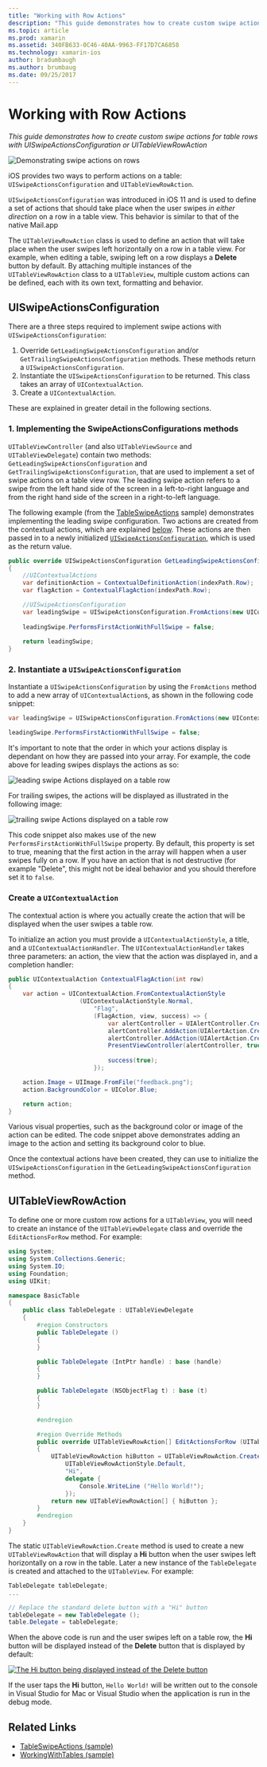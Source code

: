 ```yaml
---
title: "Working with Row Actions"
description: "This guide demonstrates how to create custom swipe actions for table rows with UISwipeActionsConfiguration or UITableViewRowAction"
ms.topic: article
ms.prod: xamarin
ms.assetid: 340FB633-0C46-40AA-9963-FF17D7CA6858
ms.technology: xamarin-ios
author: bradumbaugh
ms.author: brumbaug
ms.date: 09/25/2017
---
```


# Working with Row Actions

_This guide demonstrates how to create custom swipe actions for table rows with UISwipeActionsConfiguration or UITableViewRowAction_

![Demonstrating swipe actions on rows](row-action-images/action02.png)

iOS provides two ways to perform actions on a table: `UISwipeActionsConfiguration`
and `UITableViewRowAction`.

`UISwipeActionsConfiguration` was introduced in iOS 11 and is used to define a set of actions that should take place when the user swipes _in either direction_ on a row in a table view. This behavior is similar to that of the native Mail.app 

The `UITableViewRowAction` class is used to define an action that will take
place when the user swipes left horizontally on a row in a table view.
For example, when editing a table, swiping left on a row displays a **Delete**
button by default. By attaching multiple instances of the `UITableViewRowAction`
class to a `UITableView`, multiple custom actions can be defined, each with its
own text, formatting and behavior.


## UISwipeActionsConfiguration

There are a three steps required to implement swipe actions with `UISwipeActionsConfiguration`:

1. Override `GetLeadingSwipeActionsConfiguration` and/or `GetTrailingSwipeActionsConfiguration` methods. These methods return a `UISwipeActionsConfiguration`. 
2. Instantiate the `UISwipeActionsConfiguration` to be returned. This class takes an array of `UIContextualAction`.
3. Create a `UIContextualAction`.

These are explained in greater detail in the following sections.

### 1. Implementing the SwipeActionsConfigurations methods

`UITableViewController` (and also `UITableViewSource` and `UITableViewDelegate`) contain two methods: `GetLeadingSwipeActionsConfiguration` and `GetTrailingSwipeActionsConfiguration`, that are used to implement a set of swipe actions on a table view row. The leading swipe action refers to a swipe from the left hand side of the screen in a left-to-right language and from the right hand side of the screen in a right-to-left language. 

The following example (from the [TableSwipeActions](https://developer.xamarin.com/samples/monotouch/TableSwipeActions) sample) demonstrates implementing the leading swipe configuration. Two actions are created from the contextual actions, which are explained [below](#create-uicontextualaction). These actions are then passed in to a newly initialized [`UISwipeActionsConfiguration`](#create-uiswipeactionsconfigurations), which is used as the return value.


```csharp
public override UISwipeActionsConfiguration GetLeadingSwipeActionsConfiguration(UITableView tableView, NSIndexPath indexPath)
{
	//UIContextualActions
	var definitionAction = ContextualDefinitionAction(indexPath.Row);
	var flagAction = ContextualFlagAction(indexPath.Row);

	//UISwipeActionsConfiguration
	var leadingSwipe = UISwipeActionsConfiguration.FromActions(new UIContextualAction[] { flagAction, definitionAction });
	
	leadingSwipe.PerformsFirstActionWithFullSwipe = false;
	
	return leadingSwipe;
}  
```

<a name="create-uiswipeactionsconfigurations" />

### 2. Instantiate a `UISwipeActionsConfiguration`

Instantiate a `UISwipeActionsConfiguration` by using the `FromActions` method to add a new array of `UIContextualAction`s, as shown in the following code snippet:

```csharp
var leadingSwipe = UISwipeActionsConfiguration.FromActions(new UIContextualAction[] { flagAction, definitionAction })

leadingSwipe.PerformsFirstActionWithFullSwipe = false;
```

It's important to note that the order in which your actions display is dependant on how they are passed into your array. For example, the code above for leading swipes displays the actions as so:

![leading swipe Actions displayed on a table row](row-action-images/action03.png)

For trailing swipes, the actions will be displayed as illustrated in the following image:

![trailing swipe Actions displayed on a table row](row-action-images/action04.png)

This code snippet also makes use of the new `PerformsFirstActionWithFullSwipe` property. By default, this property is set to true, meaning that the first action in the array will happen when a user swipes fully on a row. If you have an action that is not destructive (for example "Delete", this might not be ideal behavior and you should therefore set it to `false`.

<a name="create-uicontextualaction" />

### Create a `UIContextualAction`

The contextual action is where you actually create the action that will be displayed when the user swipes a table row.

To initialize an action you must provide a `UIContextualActionStyle`, a title, and a `UIContextualActionHandler`. The `UIContextualActionHandler` takes three parameters: an action, the view that the action was displayed in, and a completion handler:

```csharp
public UIContextualAction ContextualFlagAction(int row)
{
	var action = UIContextualAction.FromContextualActionStyle
					(UIContextualActionStyle.Normal,
						"Flag",
						(FlagAction, view, success) => {
							var alertController = UIAlertController.Create($"Report {words[row]}?", "", UIAlertControllerStyle.Alert);
							alertController.AddAction(UIAlertAction.Create("Cancel", UIAlertActionStyle.Cancel, null)); 
							alertController.AddAction(UIAlertAction.Create("Yes", UIAlertActionStyle.Destructive, null));
							PresentViewController(alertController, true, null);
							
							success(true);
						});

	action.Image = UIImage.FromFile("feedback.png");
	action.BackgroundColor = UIColor.Blue;

	return action;
}
```

Various visual properties, such as the background color or image of the action can be edited. The code snippet above demonstrates adding an image to the action and setting its background color to blue.

Once the contextual actions have been created, they can use to initialize the `UISwipeActionsConfiguration` in the `GetLeadingSwipeActionsConfiguration` method.

## UITableViewRowAction

To define one or more custom row actions for a `UITableView`, you will need to
create an instance of the `UITableViewDelegate` class and override the 
`EditActionsForRow` method. For example:

```csharp
using System;
using System.Collections.Generic;
using System.IO;
using Foundation;
using UIKit;

namespace BasicTable
{
	public class TableDelegate : UITableViewDelegate
	{
		#region Constructors
		public TableDelegate ()
		{
		}

		public TableDelegate (IntPtr handle) : base (handle)
		{
		}

		public TableDelegate (NSObjectFlag t) : base (t)
		{
		}

		#endregion

		#region Override Methods
		public override UITableViewRowAction[] EditActionsForRow (UITableView tableView, NSIndexPath indexPath)
		{
			UITableViewRowAction hiButton = UITableViewRowAction.Create (
				UITableViewRowActionStyle.Default,
				"Hi",
				delegate {
					Console.WriteLine ("Hello World!");
				});
			return new UITableViewRowAction[] { hiButton };
		}
		#endregion
	}
}
```

The static `UITableViewRowAction.Create` method is used to create a new
`UITableViewRowAction` that will display a **Hi** button when the user swipes
left horizontally on a row in the table. Later a new instance of the `TableDelegate`
is created and attached to the `UITableView`. For example:

```csharp
TableDelegate tableDelegate;
...

// Replace the standard delete button with a "Hi" button
tableDelegate = new TableDelegate ();
table.Delegate = tableDelegate;

```

When the above code is run and the user swipes left on a table row,
the **Hi** button will be displayed instead of the **Delete** button that is displayed by default:

[![](row-action-images/action01.png "The Hi button being displayed instead of the Delete button")](row-action-images/action01.png#lightbox)

If the user taps the **Hi** button, `Hello World!` will be written out to the
console in Visual Studio for Mac or Visual Studio when the application is run in the debug mode.



## Related Links

- [TableSwipeActions (sample)](https://developer.xamarin.com/samples/monotouch/TableSwipeActions)
- [WorkingWithTables (sample)](https://developer.xamarin.com/samples/monotouch/WorkingWithTables)
